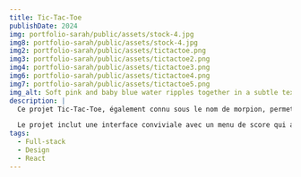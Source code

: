 ```yaml
---
title: Tic-Tac-Toe
publishDate: 2024
img: portfolio-sarah/public/assets/stock-4.jpg
img8: portfolio-sarah/public/assets/stock-4.jpg
img2: portfolio-sarah/public/assets/tictactoe.png
img3: portfolio-sarah/public/assets/tictactoe2.png
img4: portfolio-sarah/public/assets/tictactoe3.png
img6: portfolio-sarah/public/assets/tictactoe4.png
img7: portfolio-sarah/public/assets/tictactoe5.png
img_alt: Soft pink and baby blue water ripples together in a subtle texture.
description: |
  Ce projet Tic-Tac-Toe, également connu sous le nom de morpion, permet à deux joueurs de s'affronter dans ce jeu classique. L'objectif est d'aligner trois symboles identiques (X ou O) sur une grille de 3x3.

  Le projet inclut une interface conviviale avec un menu de score qui affiche le nombre de victoires de chaque joueur. J'ai également intégré une logique pour gérer les tours de jeu, détecter les victoires et réinitialiser la partie.
tags:
  - Full-stack
  - Design
  - React
---
```



